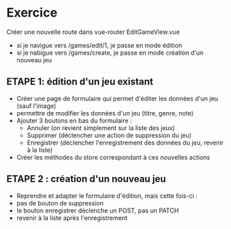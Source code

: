 # Exercice

Créer une nouvelle route dans vue-router EditGameView.vue

- si je navigue vers /games/edit/1, je passe en mode édition
- si je nabigue vers /games/create, je passe en mode création d'un nouveau jeu

## ETAPE 1: édition d'un jeu existant

- Créer une page de formulaire qui permet d'éditer les données d'un jeu (sauf l'image)
- permettre de modifier les données d'un jeu (titre, genre, note)
- Ajouter 3 boutons en bas du formulaire : 
    - Annuler (on revient simplement sur la liste des jeux)
    - Supprimer (déclencher une action de suppression du jeu)
    - Enregistrer (déclencher l'enregistrement des données du jeu, revenir à la liste)
- Créer les méthodes du store correspondant à ces nouvelles actions

## ETAPE 2 : création d'un nouveau jeu

- Reprendre et adapter le formulaire d'édition, mais cette fois-ci :
- pas de bouton de suppression
- le bouton enregistrer déclenche un POST, pas un PATCH
- revenir à la liste après l'enregistrement
